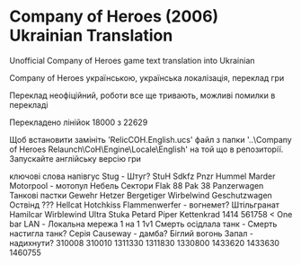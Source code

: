 # Company of Heroes (2006) Ukrainian Translation
Unofficial Company of Heroes game text translation into Ukrainian

Company of Heroes українською, українська локалізація, переклад гри

Переклад неофіційний, роботи все ще тривають, можливі помилки в перекладі

Перекладено лінійок 18000 з 22629

Щоб встановити замініть 'RelicCOH.English.ucs' файл з папки
'..\Company of Heroes Relaunch\CoH\Engine\Locale\English'
на той що в репозиторії.
Запускайте англійську версію гри

ключові слова
напівгус
Stug - Штуг?
StuH
Sdkfz
Pnzr
Hummel
Marder
Motorpool - мотопул
Небель
Сектори
Flak 88
Pak 38
Panzerwagen
Танкові пастки
Gewehr
Hetzer
Bergetiger
Wirbelwind
Geschutzwagen
Оствінд ???
Hellcat
Hotchkiss
Flammenwerfer - вогнемет?
Штільгранат
Hamilcar
Wirblewind
Ultra
Stuka
Petard
Piper
Kettenkrad
1414
561758 < One bar
LAN - Локальна мережа
1 на 1
1v1
Смерть осідлала танк - Смерть настигла танк?
Серія
Causeway - дамба?
Біглий вогонь
Запал - надихнути?
310008
310010
1311330
1311830
1330800
1433620
1433630
1460755